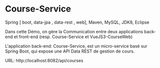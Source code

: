 # Course-Service
Spring [ boot, data-jpa , data-rest , web], Maven, MySQL, JDK8, Eclipse

Dans cette Démo, on gère la Communication entre deux applications back-end et front-end (resp. Course-Service et VueJS3-CourseWeb)

L'application back-end: Course-Service, est un micro-service basé sur Spring Boot, qui expose une API Data REST de gestion de cours.

URL: http://localhost:8082/api/courses
  
  

